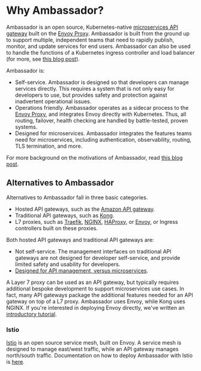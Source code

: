# Why Ambassador?

Ambassador is an open source, Kubernetes-native [microservices API gateway](microservices-api-gateways) built on the [Envoy Proxy](https://www.envoyproxy.io). Ambassador is built from the ground up to support multiple, independent teams that need to rapidly publish, monitor, and update services for end users. Ambassador can also be used to handle the functions of a Kubernetes ingress controller and load balancer (for more, see [this blog post](https://blog.getambassador.io/kubernetes-ingress-nodeport-load-balancers-and-ingress-controllers-6e29f1c44f2d)).

Ambassador is:

* Self-service. Ambassador is designed so that developers can manage services directly. This requires a system that is not only easy for developers to use, but provides safety and protection against inadvertent operational issues.
* Operations friendly. Ambassador operates as a sidecar process to the [Envoy Proxy](https://www.envoyproxy.io), and integrates Envoy directly with Kubernetes. Thus, all routing, failover, health checking are handled by battle-tested, proven systems.
* Designed for microservices. Ambassador integrates the features teams need for microservices, including authentication, observability, routing, TLS termination, and more.

For more background on the motivations of Ambassador, read [this blog post](https://blog.getambassador.io/building-ambassador-an-open-source-api-gateway-on-kubernetes-and-envoy-ed01ed520844).

## Alternatives to Ambassador

Alternatives to Ambassador fall in three basic categories.

* Hosted API gateways, such as the [Amazon API gateway](https://aws.amazon.com/api-gateway/).
* Traditional API gateways, such as [Kong](https://getkong.org/).
* L7 proxies, such as [Traefik](https://traefik.io/), [NGINX](http://nginx.org/), [HAProxy](http://www.haproxy.org/), or [Envoy](https://www.envoyproxy.io), or Ingress controllers built on these proxies.

Both hosted API gateways and traditional API gateways are:

* Not self-service. The management interfaces on traditional API gateways are not designed for developer self-service, and provide limited safety and usability for developers.
* [Designed for API management, versus microservices](microservices-api-gateways).

A Layer 7 proxy can be used as an API gateway, but typically requires additional bespoke development to support microservices use cases. In fact, many API gateways package the additional features needed for an API gateway on top of a L7 proxy. Ambassador uses Envoy, while Kong uses NGINX. If you're interested in deploying Envoy directly, we've written an [introductory tutorial](https://www.datawire.io/guide/traffic/getting-started-lyft-envoy-microservices-resilience/).

### Istio

[Istio](https://istio.io) is an open source service mesh, built on Envoy. A service mesh is designed to manage east/west traffic, while an API gateway manages north/south traffic. Documentation on how to deploy Ambassador with Istio is [here](../user-guide/with-istio.md).
